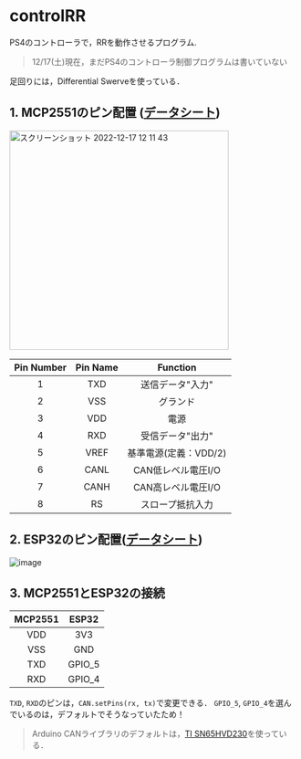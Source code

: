 # controlRR

PS4のコントローラで，RRを動作させるプログラム.  
> 12/17(土)現在，まだPS4のコントローラ制御プログラムは書いていない

足回りには，Differential Swerveを使っている．

## 1. MCP2551のピン配置 ([データシート](https://jp.rs-online.com/web/p/can-interface-ics/0402920))

<img width="384" alt="スクリーンショット 2022-12-17 12 11 43" src="https://user-images.githubusercontent.com/43850587/208221322-1a95e337-437a-429b-8f23-7956d601a770.png">

| Pin Number | Pin Name | Function |
| :---: | :---: | :---: |
| 1 | TXD | 送信データ"入力" |
| 2 | VSS | グランド |
| 3 | VDD | 電源 |
| 4 | RXD | 受信データ"出力" |
| 5 | VREF | 基準電源(定義：VDD/2) |
| 6 | CANL | CAN低レベル電圧I/O |
| 7 | CANH | CAN高レベル電圧I/O |
| 8 | RS | スロープ抵抗入力 |

## 2. ESP32のピン配置([データシート](https://www.espressif.com/sites/default/files/documentation/esp32-wroom-32_datasheet_en.pdf))

![image](https://user-images.githubusercontent.com/43850587/208221920-fbe68b1a-98ed-491c-98bb-495f8f95568a.png)

## 3. MCP2551とESP32の接続

| MCP2551 | ESP32 |
| :-------------: | :---: |
| VDD | 3V3 |
| VSS | GND |
| TXD | GPIO_5 |
| RXD | GPIO_4 |

`TXD`, `RXD`のピンは，`CAN.setPins(rx, tx)`で変更できる．
`GPIO_5`, `GPIO_4`を選んでいるのは，デフォルトでそうなっていたため！

> Arduino CANライブラリのデフォルトは，[TI SN65HVD230](https://www.ti.com/product/SN65HVD230)を使っている．